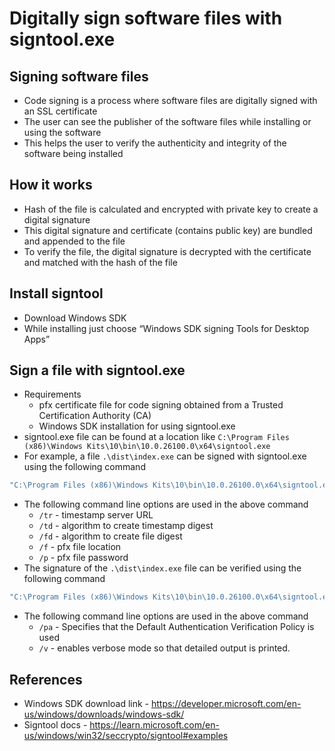 # Digitally sign software files with signtool.exe

## Signing software files

- Code signing is a process where software files are digitally signed with an SSL certificate
- The user can see the publisher of the software files while installing or using the software
- This helps the user to verify the authenticity and integrity of the software being installed

## How it works

- Hash of the file is calculated and encrypted with private key to create a digital signature
- This digital signature and certificate (contains public key) are bundled and appended to the file
- To verify the file, the digital signature is decrypted with the certificate and matched with the hash of the file

## Install signtool

- Download Windows SDK
- While installing just choose “Windows SDK signing Tools for Desktop Apps”



## Sign a file with signtool.exe

- Requirements
    - pfx certificate file for code signing obtained from a Trusted Certification Authority (CA)
    - Windows SDK installation for using signtool.exe
- signtool.exe file can be found at a location like `C:\Program Files (x86)\Windows Kits\10\bin\10.0.26100.0\x64\signtool.exe`
- For example, a file `.\dist\index.exe` can be signed with signtool.exe using the following command

```powershell
"C:\Program Files (x86)\Windows Kits\10\bin\10.0.26100.0\x64\signtool.exe" sign /tr http://timestamp.digicert.com /td sha256 /fd sha256 /f certificate.pfx /p 5678 .\dist\index.exe
```

- The following command line options are used in the above command
    - `/tr` - timestamp server URL
    - `/td` - algorithm to create timestamp digest
    - `/fd` - algorithm to create file digest
    - `/f` - pfx file location
    - `/p` - pfx file password
- The signature of the `.\dist\index.exe` file can be verified using the following command

```powershell
"C:\Program Files (x86)\Windows Kits\10\bin\10.0.26100.0\x64\signtool.exe" verify /pa /v .\dist\index.exe
```

- The following command line options are used in the above command
    - `/pa` - Specifies that the Default Authentication Verification Policy is used
    - `/v` - enables verbose mode so that detailed output is printed.

## References

- Windows SDK download link - https://developer.microsoft.com/en-us/windows/downloads/windows-sdk/
- Signtool docs - https://learn.microsoft.com/en-us/windows/win32/seccrypto/signtool#examples
<!--stackedit_data:
eyJoaXN0b3J5IjpbLTQ3NDUyMjAyM119
-->